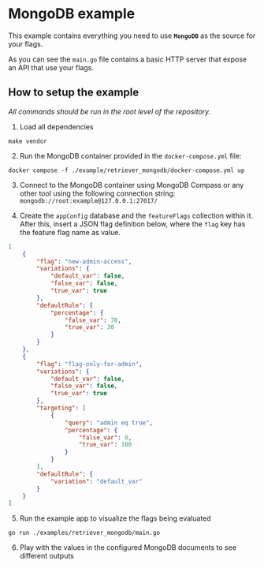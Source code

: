 # MongoDB example

This example contains everything you need to use **`MongoDB`** as the source for your flags.

As you can see the `main.go` file contains a basic HTTP server that expose an API that use your flags.

## How to setup the example
_All commands should be run in the root level of the repository._

1. Load all dependencies

```shell
make vendor
```

2. Run the MongoDB container provided in the `docker-compose.yml` file:

```shell
docker compose -f ./example/retriever_mongodb/docker-compose.yml up
```

3. Connect to the MongoDB container using MongoDB Compass or any other tool using the following connection string: `mongodb://root:example@127.0.0.1:27017/`

4. Create the `appConfig` database and the `featureFlags` collection within it. After this, insert a JSON flag definition below, where the `flag` key has the feature flag name as value.

```json
[
    {
        "flag": "new-admin-access",
        "variations": {
            "default_var": false,
            "false_var": false,
            "true_var": true
        },
        "defaultRule": {
            "percentage": {
                "false_var": 70,
                "true_var": 30
            }
        }
    },
    {
        "flag": "flag-only-for-admin",
        "variations": {
            "default_var": false,
            "false_var": false,
            "true_var": true
        },
        "targeting": [
            {
                "query": "admin eq true",
                "percentage": {
                    "false_var": 0,
                    "true_var": 100
                }
            }
        ],
        "defaultRule": {
            "variation": "default_var"
        }
    }
]
```

5. Run the example app to visualize the flags being evaluated

```shell
go run ./examples/retriever_mongodb/main.go
```

6. Play with the values in the configured MongoDB documents to see different outputs
